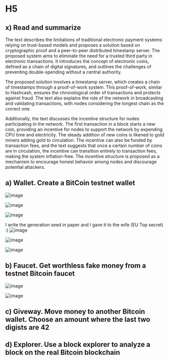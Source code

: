 # H5

## x) Read and summarize

The text describes the limitations of traditional electronic payment systems relying on trust-based models and proposes a solution based on cryptographic proof and a peer-to-peer distributed timestamp server. The proposed system aims to eliminate the need for a trusted third party in electronic transactions. It introduces the concept of electronic coins, defined as a chain of digital signatures, and outlines the challenges of preventing double-spending without a central authority.

The proposed solution involves a timestamp server, which creates a chain of timestamps through a proof-of-work system. This proof-of-work, similar to Hashcash, ensures the chronological order of transactions and protects against fraud. The text also explains the role of the network in broadcasting and validating transactions, with nodes considering the longest chain as the correct one.

Additionally, the text discusses the incentive structure for nodes participating in the network. The first transaction in a block starts a new coin, providing an incentive for nodes to support the network by expending CPU time and electricity. The steady addition of new coins is likened to gold miners adding gold to circulation. The incentive can also be funded by transaction fees, and the text suggests that once a certain number of coins are in circulation, the incentive can transition entirely to transaction fees, making the system inflation-free. The incentive structure is proposed as a mechanism to encourage honest behavior among nodes and discourage potential attackers.

## a) Wallet. Create a BitCoin testnet wallet

![image](https://github.com/bgz763/ICT-Security/assets/149093937/7b4ce394-aa48-4f92-aa8d-203eeb934c16)

![image](https://github.com/bgz763/ICT-Security/assets/149093937/778a1e66-d4c6-48d0-8380-54a4abad1f61)

![image](https://github.com/bgz763/ICT-Security/assets/149093937/5bfecc4c-aba0-4df2-b5ad-9714f1be0313)

I write the generation seed in paper and I gave it to the wife (EU Top secret) :)
![image](https://github.com/bgz763/ICT-Security/assets/149093937/45646692-4881-4df3-8455-50a68e0aefd3)

![image](https://github.com/bgz763/ICT-Security/assets/149093937/a16922ab-248a-489c-a1f8-6e4bd9225a29)

![image](https://github.com/bgz763/ICT-Security/assets/149093937/94990561-d2cc-4de8-9e1e-cff5278d060a)

## b) Faucet. Get worthless fake money from a testnet Bitcoin faucet

![image](https://github.com/bgz763/ICT-Security/assets/149093937/d8cc9d74-ec56-4e44-9f4b-a2487cb86dee)


![image](https://github.com/bgz763/ICT-Security/assets/149093937/cafcd440-d0cb-4cd5-bc91-be6563c49ef0)


## c) Giveway. Move money to another Bitcoin wallet. Choose an amount where the last two digists are 42
## d) Explorer. Use a block explorer to analyze a block on the real Bitcoin blockchain
